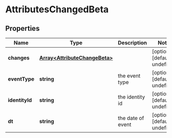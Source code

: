 # AttributesChangedBeta

## Properties

Name | Type | Description | Notes
------------ | ------------- | ------------- | -------------
**changes** | [**Array&lt;AttributeChangeBeta&gt;**](AttributeChangeBeta.md) |  | [optional] [default to undefined]
**eventType** | **string** | the event type | [optional] [default to undefined]
**identityId** | **string** | the identity id | [optional] [default to undefined]
**dt** | **string** | the date of event | [optional] [default to undefined]

